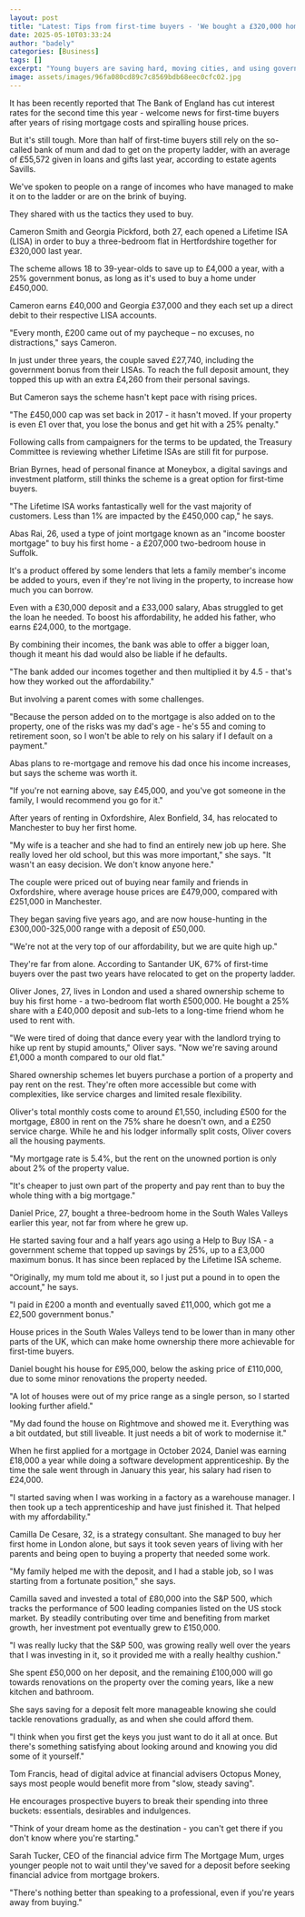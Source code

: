 ```yaml
---
layout: post
title: "Latest: Tips from first-time buyers - 'We bought a £320,000 home aged 26'"
date: 2025-05-10T03:33:24
author: "badely"
categories: [Business]
tags: []
excerpt: "Young buyers are saving hard, moving cities, and using government schemes to get on the housing ladder."
image: assets/images/96fa080cd89c7c8569bdb68eec0cfc02.jpg
---
```


It has been recently reported that The Bank of England has cut interest rates for the second time this year - welcome news for first-time buyers after years of rising mortgage costs and spiralling house prices.

But it's still tough. More than half of first-time buyers still rely on the so-called bank of mum and dad to get on the property ladder, with an average of £55,572 given in loans and gifts last year, according to estate agents Savills.

We've spoken to people on a range of incomes who have managed to make it on to the ladder or are on the brink of buying.

They shared with us the tactics they used to buy.

Cameron Smith and Georgia Pickford, both 27, each opened a Lifetime ISA (LISA) in order to buy a three-bedroom flat in Hertfordshire together for £320,000 last year.

The scheme allows 18 to 39-year-olds to save up to £4,000 a year, with a 25% government bonus, as long as it's used to buy a home under £450,000.

Cameron earns £40,000 and Georgia £37,000 and they each set up a direct debit to their respective LISA accounts.

"Every month, £200 came out of my paycheque – no excuses, no distractions," says Cameron.

In just under three years, the couple saved £27,740, including the government bonus from their LISAs. To reach the full deposit amount, they topped this up with an extra £4,260 from their personal savings.

But Cameron says the scheme hasn't kept pace with rising prices.

"The £450,000 cap was set back in 2017 - it hasn't moved. If your property is even £1 over that, you lose the bonus and get hit with a 25% penalty."

Following calls from campaigners for the terms to be updated, the Treasury Committee is reviewing whether Lifetime ISAs are still fit for purpose.

Brian Byrnes, head of personal finance at Moneybox, a digital savings and investment platform, still thinks the scheme is a great option for first-time buyers.

"The Lifetime ISA works fantastically well for the vast majority of customers. Less than 1% are impacted by the £450,000 cap," he says.

Abas Rai, 26, used a type of joint mortgage known as an "income booster mortgage" to buy his first home - a £207,000 two-bedroom house in Suffolk.

It's a product offered by some lenders that lets a family member's income be added to yours, even if they're not living in the property, to increase how much you can borrow.

Even with a £30,000 deposit and a £33,000 salary, Abas struggled to get the loan he needed. To boost his affordability, he added his father, who earns £24,000, to the mortgage.

By combining their incomes, the bank was able to offer a bigger loan, though it meant his dad would also be liable if he defaults.

"The bank added our incomes together and then multiplied it by 4.5 - that's how they worked out the affordability."

But involving a parent comes with some challenges. 

"Because the person added on to the mortgage is also added on to the property, one of the risks was my dad's age - he's 55 and coming to retirement soon, so I won't be able to rely on his salary if I default on a payment."

Abas plans to re-mortgage and remove his dad once his income increases, but says the scheme was worth it.

"If you're not earning above, say £45,000, and you've got someone in the family, I would recommend you go for it."

After years of renting in Oxfordshire, Alex Bonfield, 34, has relocated to Manchester to buy her first home.

"My wife is a teacher and she had to find an entirely new job up here. She really loved her old school, but this was more important," she says. "It wasn't an easy decision. We don't know anyone here."

The couple were priced out of buying near family and friends in Oxfordshire, where average house prices are £479,000, compared with £251,000 in Manchester.

They began saving five years ago, and are now house-hunting in the £300,000-325,000 range with a deposit of £50,000.

"We're not at the very top of our affordability, but we are quite high up."

They're far from alone. According to Santander UK, 67% of first-time buyers over the past two years have relocated to get on the property ladder.

Oliver Jones, 27, lives in London and used a shared ownership scheme to buy his first home - a two-bedroom flat worth £500,000. He bought a 25% share with a £40,000 deposit and sub-lets to a long-time friend whom he used to rent with.

"We were tired of doing that dance every year with the landlord trying to hike up rent by stupid amounts," Oliver says. "Now we're saving around £1,000 a month compared to our old flat."

Shared ownership schemes let buyers purchase a portion of a property and pay rent on the rest. They're often more accessible but come with complexities, like service charges and limited resale flexibility.

Oliver's total monthly costs come to around £1,550, including £500 for the mortgage, £800 in rent on the 75% share he doesn't own, and a £250 service charge. While he and his lodger informally split costs, Oliver covers all the housing payments.

"My mortgage rate is 5.4%, but the rent on the unowned portion is only about 2% of the property value.

"It's cheaper to just own part of the property and pay rent than to buy the whole thing with a big mortgage."

Daniel Price, 27, bought a three-bedroom home in the South Wales Valleys earlier this year, not far from where he grew up.

He started saving four and a half years ago using a Help to Buy ISA - a government scheme that topped up savings by 25%, up to a £3,000 maximum bonus. It has since been replaced by the Lifetime ISA scheme.

"Originally, my mum told me about it, so I just put a pound in to open the account," he says.

"I paid in £200 a month and eventually saved £11,000, which got me a £2,500 government bonus."

House prices in the South Wales Valleys tend to be lower than in many other parts of the UK, which can make home ownership there more achievable for first-time buyers.

Daniel bought his house for £95,000, below the asking price of £110,000, due to some minor renovations the property needed.

"A lot of houses were out of my price range as a single person, so I started looking further afield."

"My dad found the house on Rightmove and showed me it. Everything was a bit outdated, but still liveable. It just needs a bit of work to modernise it."

When he first applied for a mortgage in October 2024, Daniel was earning £18,000 a year while doing a software development apprenticeship. By the time the sale went through in January this year, his salary had risen to £24,000.

"I started saving when I was working in a factory as a warehouse manager. I then took up a tech apprenticeship and have just finished it. That helped with my affordability."

Camilla De Cesare, 32, is a strategy consultant. She managed to buy her first home in London alone, but says it took seven years of living with her parents and being open to buying a property that needed some work.

"My family helped me with the deposit, and I had a stable job, so I was starting from a fortunate position," she says.

Camilla saved and invested a total of £80,000 into the S&P 500, which tracks the performance of 500 leading companies listed on the US stock market. By steadily contributing over time and benefiting from market growth, her investment pot eventually grew to £150,000.

"I was really lucky that the S&P 500, was growing really well over the years that I was investing in it, so it provided me with a really healthy cushion."

She spent £50,000 on her deposit, and the remaining £100,000 will go towards renovations on the property over the coming years, like a new kitchen and bathroom.

She says saving for a deposit felt more manageable knowing she could tackle renovations gradually, as and when she could afford them.

"I think when you first get the keys you just want to do it all at once. But there's something satisfying about looking around and knowing you did some of it yourself."

Tom Francis, head of digital advice at financial advisers Octopus Money, says most people would benefit more from "slow, steady saving". 

He encourages prospective buyers to break their spending into three buckets: essentials, desirables and indulgences.

"Think of your dream home as the destination - you can't get there if you don't know where you're starting."

Sarah Tucker, CEO of the financial advice firm The Mortgage Mum, urges younger people not to wait until they've saved for a deposit before seeking financial advice from mortgage brokers.

"There's nothing better than speaking to a professional, even if you're years away from buying."

